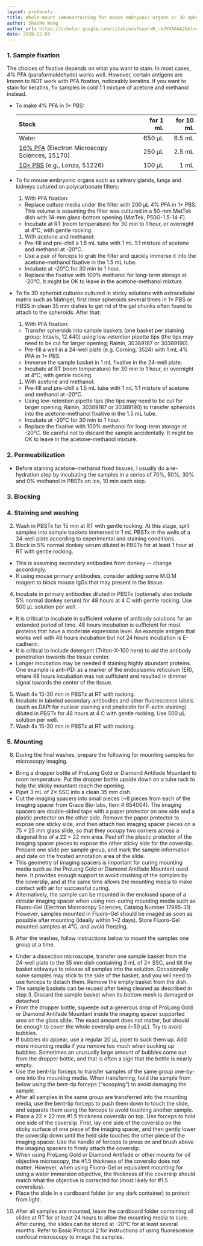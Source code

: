 ```yaml
---
layout: protocols
title: Whole-mount immunostaining for mouse embryonic organs or 3D spheroid cultures
author: Shaohe Wang
author_url: https://scholar.google.com/citations?user=R_-kJV4AAAAJ&hl=en
date: 2020-12-03
---
```


### 1. Sample fixation

The choices of fixative depends on what you want to stain. In most cases, 4% PFA (paraformaldehyde) works well. However, certain antigens are known to NOT work with PFA fixation, noticeably keratins. If you want to stain for keratins, fix samples in cold 1:1 mixture of acetone and methanol instead.

* To make 4% PFA in 1× PBS:

  | Stock | for 1 mL | for 10 mL |
  |:---|---:|---:|
  | Water	| 650 µL | 6.5 mL |
  | [16% PFA](https://www.emsdiasum.com/microscopy/products/chemicals/paraformaldehyde.aspx) (Electron Microscopy Sciences, 15170) | 250 µL | 2.5 mL |
  | [10× PBS](https://www.fishersci.com/shop/products/lonza-accugene-pbs-10x-pbs-1l/bma51226) (e.g., Lonza, 51226) | 100 µL | 1 mL |

* To fix mouse embryonic organs such as salivary glands, lungs and kidneys cultured on polycarbonate filters:

  1. With PFA fixation:
    - Replace culture media under the filter with 200 µL 4% PFA in 1× PBS. This volume is assuming the filter was cultured in a 50-mm MatTek dish with 14-mm glass-bottom opening (MatTek, P50G-1.5-14-F).
    - Incubate at RT (room temperature) for 30 min to 1 hour, or overnight at 4°C, with gentle rocking.

  1. With acetone and methanol:
    - Pre-fill and pre-chill a 1.5 mL tube with 1 mL 1:1 mixture of acetone and methanol at -20°C.
    - Use a pair of forceps to grab the filter and quickly immerse it into the acetone-methanol fixative in the 1.5 mL tube.
    - Incubate at -20°C for 30 min to 1 hour.
    - Replace the fixative with 100% methanol for long-term storage at -20°C. It might be OK to leave in the acetone-methanol mixture.

* To fix 3D spheroid cultures cultured in sticky solutions with extracellular matrix such as Matrigel, first rinse spheroids several times in 1× PBS or HBSS in clean 35 mm dishes to get rid of the gel chunks often found to attach to the spheroids. After that:

  1. With PFA fixation:
    - Transfer spheroids into sample baskets (one basket per staining group; Intavis, 12.440) using low-retention pipette tips (the tips may need to be cut for larger opening; Rainin, 30389187 or 30389190).
    - Pre-fill a well in a 24-well plate (e.g. Corning, 3524) with 1 mL 4% PFA in 1× PBS.
    - Immerse the sample basket in 1 mL fixative in the 24-well plate.
    - Incubate at RT (room temperature) for 30 min to 1 hour, or overnight at 4°C, with gentle rocking.

  1. With acetone and methanol:
    - Pre-fill and pre-chill a 1.5 mL tube with 1 mL 1:1 mixture of acetone and methanol at -20°C.
    - Using low-retention pipette tips (the tips may need to be cut for larger opening; Rainin, 30389187 or 30389190) to transfer spheroids into the acetone-methanol fixative in the 1.5 mL tube.
    - Incubate at -20°C for 30 min to 1 hour.
    - Replace the fixative with 100% methanol for long-term storage at -20°C. Be careful not to discard the sample accidentally. It might be OK to leave in the acetone-methanol mixture.


### 2. Permeabilization

* Before staining acetone-methanol fixed tissues, I usually do a re-hydration step by incubating the samples in a series of 70%, 50%, 30% and 0% methanol in PBSTx on ice, 10 min each step.


### 3. Blocking


### 4. Staining and washing

2. Wash in PBSTx for 15 min at RT with gentle rocking. At this stage, split samples into sample baskets immersed in 1 mL PBSTx in the wells of a 24-well plate according to experimental and staining conditions.
3. Block in 5% normal donkey serum diluted in PBSTx for at least 1 hour at RT with gentle rocking.
- This is assuming secondary antibodies from donkey -- change accordingly.
- If using mouse primary antibodies, consider adding some M.O.M reagent to block mouse IgGs that may present in the tissue.
4. Incubate in primary antibodies diluted in PBSTx (optionally also include 5% normal donkey serum) for 48 hours at 4 C with gentle rocking. Use 500 µL solution per well.
- It is critical to incubate in sufficient volume of antibody solutions for an extended period of time. 48 hours incubation is sufficient for most proteins that have a moderate expression level. An example antigen that works well with 48 hours incubation but not 24 hours incubation is E-cadherin.
- It is critical to include detergent (Triton-X-100 here) to aid the antibody penetration towards the tissue center.
- Longer incubation may be needed if staining highly abundant proteins. One example is anti-PDI as a marker of the endoplasmic reticulum (ER), where 48 hours incubation was not sufficient and resulted in dimmer signal towards the center of the tissue.
5. Wash 4x 15-30 min in PBSTx at RT with rocking.
6. Incubate in labeled secondary antibodies and other fluorescence labels (such as DAPI for nuclear staining and phalloidin for F-actin staining) diluted in PBSTx for 48 hours at 4 C with gentle rocking. Use 500 µL solution per well.
7. Wash 4x 15-30 min in PBSTx at RT with rocking.

### 5. Mounting

8. During the final washes, prepare the following for mounting samples for microscopy imaging.
- Bring a dropper bottle of ProLong Gold or Diamond Antifade Mountant to room temperature.  Put the dropper bottle upside down on a tube rack to help the sticky mountant reach the opening.
- Pipet 3 mL of 2× SSC into a clean 35 mm dish.
- Cut the imaging spacers into small pieces (~8 pieces from each of the imaging spacer from Grace Bio-labs, Item \# 654004).  The imaging spacers are double-sided tape with a paper protector on one side and a plastic protector on the other side.  Remove the paper protector to expose one sticky side, and then attach two imaging spacer pieces on a 75 × 25 mm glass slide, so that they occupy two corners across a diagonal line of a 22 × 22 mm area.  Peel off the plastic protector of the imaging spacer pieces to expose the other sticky side for the coverslip.  Prepare one slide per sample group, and mark the sample information and date on the frosted annotation area of the slide.
- This geometry of imaging spacers is important for curing mounting media such as the ProLong Gold or Diamond Antifade Mountant used here.  It provides enough support to avoid crushing of the samples by the coverslip, and at the same time allows the mounting media to make contact with air for successful curing.
- Alternatively, the sample can be mounted in the enclosed space of a circular imaging spacer when using non-curing mounting media such as Fluoro-Gel (Electron Microscopy Sciences, Catalog Number 17985-31).  However, samples mounted in Fluoro-Gel should be imaged as soon as possible after mounting (ideally within 1~2 days).  Store Fluoro-Gel mounted samples at 4°C, and avoid freezing.
9. After the washes, follow instructions below to mount the samples one group at a time.
-  Under a dissection microscope, transfer one sample basket from the 24-well plate to the 35 mm dish containing 3 mL of 2× SSC, and tilt the basket sideways to release all samples into the solution.  Occasionally some samples may stick to the side of the basket, and you will need to use forceps to detach them.  Remove the empty basket from the dish.
- The sample baskets can be reused after being cleaned as described in step 3.  Discard the sample basket when its bottom mesh is damaged or detached.
- From the dropper bottle, squeeze out a generous drop of ProLong Gold or Diamond Antifade Mountant inside the imaging spacer supported area on the glass slide.  The exact amount does not matter, but should be enough to cover the whole coverslip area (~50 μL).  Try to avoid bubbles.
- If bubbles do appear, use a regular 20 μL pipet to suck them up.  Add more mounting media if you remove too much when sucking up bubbles.  Sometimes an unusually large amount of bubbles come out from the dropper bottle, and that is often a sign that the bottle is nearly empty.
- Use the bent-tip forceps to transfer samples of the same group one-by-one into the mounting media.  When transferring, hold the sample from below using the bent-tip forceps (“scooping”) to avoid damaging the sample.
- After all samples in the same group are transferred into the mounting media, use the bent-tip forceps to push them down to touch the slide, and separate them using the forceps to avoid touching another sample.
- Place a 22 × 22 mm \#1.5 thickness coverslip on top.  Use forceps to hold one side of the coverslip.  First, lay one side of the coverslip on the sticky surface of one piece of the imaging spacer, and then gently lower the coverslip down until the held side touches the other piece of the imaging spacer.  Use the handle of forceps to press on and brush above the imaging spacers to firmly attach the coverslip.
- When using ProLong Gold or Diamond Antifade or other mounts for oil objective microscopy, the \#1.5 thickness of the coverslip does not matter.  However, when using Fluoro-Gel or equivalent mounting for using a water immersion objective, the thickness of the coverslip should match what the objective is corrected for (most likely for \#1.5 coverslips).
- Place the slide in a cardboard folder (or any dark container) to protect from light.
10. After all samples are mounted, leave the cardboard folder containing all slides at RT for at least 24 hours to allow the mounting media to cure.  After curing, the slides can be stored at -20°C for at least several months.  Refer to Basic Protocol 2 for instructions of using fluorescence confocal microscopy to image the samples.
